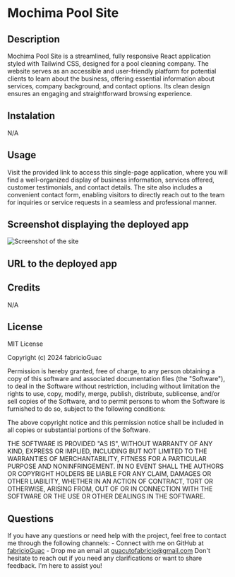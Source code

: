 # Mochima Pool Site

## Description 

Mochima Pool Site is a streamlined, fully responsive React application styled with Tailwind CSS, designed for a pool cleaning company. The website serves as an accessible and user-friendly platform for potential clients to learn about the business, offering essential information about services, company background, and contact options. Its clean design ensures an engaging and straightforward browsing experience.

## Instalation

N/A

## Usage

Visit the provided link to access this single-page application, where you will find a well-organized display of business information, services offered, customer testimonials, and contact details. The site also includes a convenient contact form, enabling visitors to directly reach out to the team for inquiries or service requests in a seamless and professional manner.


## Screenshot displaying the deployed app

![Screenshot of the site](./screenshot.png)

## URL to the deployed app



## Credits

N/A


## License

MIT License

Copyright (c) 2024 fabricioGuac

Permission is hereby granted, free of charge, to any person obtaining a copy
of this software and associated documentation files (the "Software"), to deal
in the Software without restriction, including without limitation the rights
to use, copy, modify, merge, publish, distribute, sublicense, and/or sell
copies of the Software, and to permit persons to whom the Software is
furnished to do so, subject to the following conditions:

The above copyright notice and this permission notice shall be included in all
copies or substantial portions of the Software.

THE SOFTWARE IS PROVIDED "AS IS", WITHOUT WARRANTY OF ANY KIND, EXPRESS OR
IMPLIED, INCLUDING BUT NOT LIMITED TO THE WARRANTIES OF MERCHANTABILITY,
FITNESS FOR A PARTICULAR PURPOSE AND NONINFRINGEMENT. IN NO EVENT SHALL THE
AUTHORS OR COPYRIGHT HOLDERS BE LIABLE FOR ANY CLAIM, DAMAGES OR OTHER
LIABILITY, WHETHER IN AN ACTION OF CONTRACT, TORT OR OTHERWISE, ARISING FROM,
OUT OF OR IN CONNECTION WITH THE SOFTWARE OR THE USE OR OTHER DEALINGS IN THE
SOFTWARE.

## Questions

If you have any questions or need help with the project, feel free to contact me through the following channels: - Connect with me on GitHub at [fabricioGuac](https://github.com/fabricioGuac)  - Drop me an email at [guacutofabricio@gmail.com](https://github.com/guacutofabricio@gmail.com)   Don't hesitate to reach out if you need any clarifications or want to share feedback. I'm here to assist you!